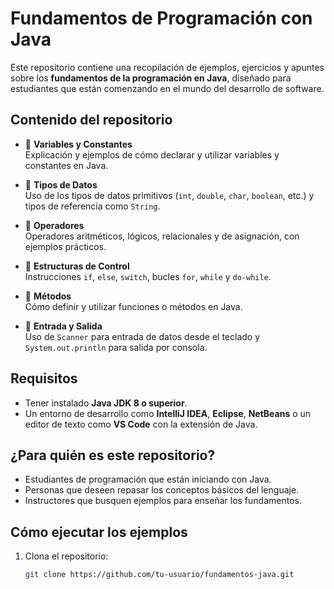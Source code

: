 # Fundamentos de Programación con Java

Este repositorio contiene una recopilación de ejemplos, ejercicios y apuntes sobre los **fundamentos de la programación en Java**, diseñado para estudiantes que están comenzando en el mundo del desarrollo de software.

## Contenido del repositorio

- 🔹 **Variables y Constantes**  
  Explicación y ejemplos de cómo declarar y utilizar variables y constantes en Java.

- 🔹 **Tipos de Datos**  
  Uso de los tipos de datos primitivos (`int`, `double`, `char`, `boolean`, etc.) y tipos de referencia como `String`.

- 🔹 **Operadores**  
  Operadores aritméticos, lógicos, relacionales y de asignación, con ejemplos prácticos.

- 🔹 **Estructuras de Control**  
  Instrucciones `if`, `else`, `switch`, bucles `for`, `while` y `do-while`.

- 🔹 **Métodos**  
  Cómo definir y utilizar funciones o métodos en Java.

- 🔹 **Entrada y Salida**  
  Uso de `Scanner` para entrada de datos desde el teclado y `System.out.println` para salida por consola.

## Requisitos

- Tener instalado **Java JDK 8 o superior**.
- Un entorno de desarrollo como **IntelliJ IDEA**, **Eclipse**, **NetBeans** o un editor de texto como **VS Code** con la extensión de Java.

## ¿Para quién es este repositorio?

- Estudiantes de programación que están iniciando con Java.
- Personas que deseen repasar los conceptos básicos del lenguaje.
- Instructores que busquen ejemplos para enseñar los fundamentos.

## Cómo ejecutar los ejemplos

1. Clona el repositorio:
   ```bash
   git clone https://github.com/tu-usuario/fundamentos-java.git
